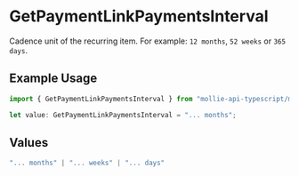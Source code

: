 # GetPaymentLinkPaymentsInterval

Cadence unit of the recurring item. For example: `12 months`, `52 weeks` or `365 days`.

## Example Usage

```typescript
import { GetPaymentLinkPaymentsInterval } from "mollie-api-typescript/models/operations";

let value: GetPaymentLinkPaymentsInterval = "... months";
```

## Values

```typescript
"... months" | "... weeks" | "... days"
```